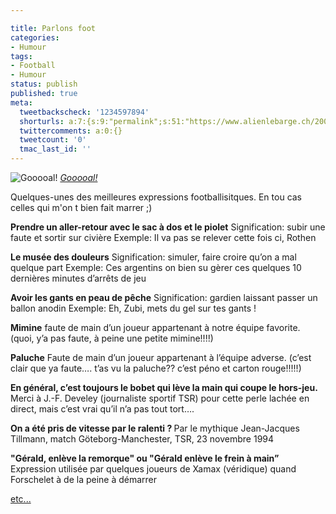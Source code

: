 ```yaml
---

title: Parlons foot
categories:
- Humour
tags:
- Football
- Humour
status: publish
published: true
meta:
  tweetbackscheck: '1234597894'
  shorturls: a:7:{s:9:"permalink";s:51:"https://www.alienlebarge.ch/2007/12/11/parlons-foot/";s:7:"tinyurl";s:25:"https://tinyurl.com/atlnej";s:4:"isgd";s:17:"https://is.gd/iB7i";s:5:"bitly";s:18:"https://bit.ly/AA8v";s:5:"snipr";s:22:"https://snipr.com/ben1e";s:5:"snurl";s:22:"https://snurl.com/ben1e";s:7:"snipurl";s:24:"https://snipurl.com/ben1e";}
  twittercomments: a:0:{}
  tweetcount: '0'
  tmac_last_id: ''
---
```

 <img src="https://farm1.static.flickr.com/209/473931318_2ae4f82d62.jpg" alt="Gooooal!" />
<em><a href="https://www.flickr.com/photos/aaleksander/473931318/" title="photo sharing">Gooooal!</a></em>

Quelques-unes des meilleures expressions footballisitques.
En tou cas celles qui m'on t bien fait marrer ;)

<!--more-->

<strong>Prendre un aller-retour avec le sac à dos et le piolet</strong>
Signification: subir une faute et sortir sur civière
Exemple: Il va pas se relever cette fois ci, Rothen

<strong>Le musée des douleurs</strong>
Signification: simuler, faire croire qu’on a mal quelque part
Exemple: Ces argentins on bien su gèrer ces quelques 10 dernières minutes d’arrêts de jeu

<strong>Avoir les gants en peau de pêche</strong>
Signification: gardien laissant passer un ballon anodin
Exemple: Eh, Zubi, mets du gel sur tes gants !

<strong>Mimine</strong>
faute de main d’un joueur appartenant à notre équipe favorite. (quoi, y’a pas faute, à peine une petite mimine!!!!)

<strong>Paluche</strong>
Faute de main d’un joueur appartenant à l’équipe adverse. (c’est clair que ya faute…. t’as vu la paluche?? c’est péno et carton rouge!!!!!)

<strong>En général, c’est toujours le bobet qui lève la main qui coupe le hors-jeu.</strong>
Merci à J.-F. Develey (journaliste sportif TSR) pour cette perle lachée en direct, mais c’est vrai qu’il n’a pas tout tort….

<strong>On a été pris de vitesse par le ralenti ? </strong>
Par le mythique Jean-Jacques Tillmann, match Göteborg-Manchester, TSR, 23 novembre 1994

<strong>"Gérald, enlève la remorque" ou "Gérald enlève le frein à main”</strong>
Expression utilisée par quelques joueurs de Xamax (véridique) quand Forschelet à de la peine à démarrer

<a href="https://www.parlonsfoot.com/archives/2005/03/15/vocabulaire-et-expressions-footballistiques/" title="vocabulaire et expressions footballistiques">etc...</a>
